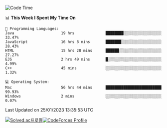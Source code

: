 
<!--START_SECTION:waka-->
![Code Time](http://img.shields.io/badge/Code%20Time-2%2C399%20hrs%2038%20mins-blue)

📊 **This Week I Spent My Time On** 

```text
💬 Programming Languages: 
Java                     19 hrs              ████████░░░░░░░░░░░░░░░░░   33.47% 
JavaScript               16 hrs 8 mins       ███████░░░░░░░░░░░░░░░░░░   28.43% 
HTML                     15 hrs 28 mins      ██████░░░░░░░░░░░░░░░░░░░   27.27% 
EJS                      2 hrs 49 mins       █░░░░░░░░░░░░░░░░░░░░░░░░   4.99% 
C++                      45 mins             ░░░░░░░░░░░░░░░░░░░░░░░░░   1.32%

💻 Operating System: 
Mac                      56 hrs 44 mins      █████████████████████████   99.93% 
Windows                  2 mins              ░░░░░░░░░░░░░░░░░░░░░░░░░   0.07%

```


 Last Updated on 25/01/2023 13:35:53 UTC
<!--END_SECTION:waka-->
[![Solved.ac프로필](http://mazassumnida.wtf/api/generate_badge?boj=hckim96)](https://solved.ac/hckim96)[![CodeForces Profile](https://cf.leed.at?id=hckim96)](https://codeforces.com/profile/hckim96)

